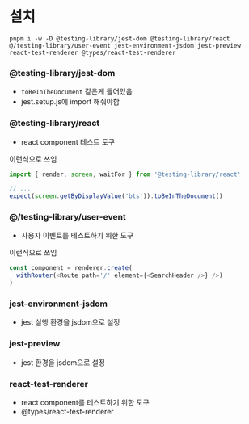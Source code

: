 # 설치

`pnpm i -w -D @testing-library/jest-dom @testing-library/react @/testing-library/user-event jest-environment-jsdom jest-preview react-test-renderer @types/react-test-renderer`

### @testing-library/jest-dom

- `toBeInTheDocument` 같은게 들어있음
- jest.setup.js에 import 해줘야함

### @testing-library/react

- react component 테스트 도구

이런식으로 쓰임

```js
import { render, screen, waitFor } from '@testing-library/react'

// ...
expect(screen.getByDisplayValue('bts')).toBeInTheDocument()
```

### @/testing-library/user-event

- 사용자 이벤트를 테스트하기 위한 도구

이런식으로 쓰임

```js
const component = renderer.create(
  withRouter(<Route path='/' element={<SearchHeader />} />)
)
```

### jest-environment-jsdom

- jest 실행 환경을 jsdom으로 설정

### jest-preview

- jest 환경을 jsdom으로 설정

### react-test-renderer

- react component를 테스트하기 위한 도구
- @types/react-test-renderer
